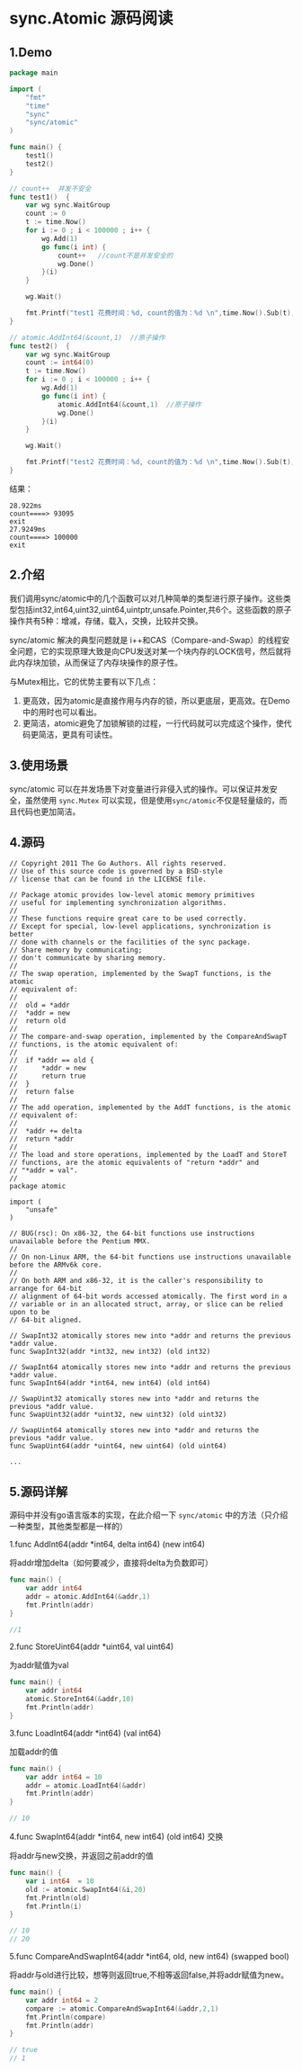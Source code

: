 # sync.Atomic 源码阅读

## 1.Demo

```go
package main

import (
	"fmt"
	"time"
	"sync"
	"sync/atomic"
)

func main() {
	test1()
	test2()
}

// count++  并发不安全
func test1()  {
	var wg sync.WaitGroup
	count := 0
	t := time.Now()
	for i := 0 ; i < 100000 ; i++ {
		wg.Add(1)
		go func(i int) {
			count++   //count不是并发安全的
			wg.Done()
		}(i)
	}

	wg.Wait()

	fmt.Printf("test1 花费时间：%d, count的值为：%d \n",time.Now().Sub(t),count)
}

// atomic.AddInt64(&count,1)  //原子操作
func test2()  {
	var wg sync.WaitGroup
	count := int64(0)
	t := time.Now()
	for i := 0 ; i < 100000 ; i++ {
		wg.Add(1)
		go func(i int) {
			atomic.AddInt64(&count,1)  //原子操作
			wg.Done()
		}(i)
	}

	wg.Wait()

	fmt.Printf("test2 花费时间：%d, count的值为：%d \n",time.Now().Sub(t),count)
}
```

结果：

```
28.922ms
count====> 93095
exit
27.9249ms
count====> 100000
exit
```

## 2.介绍

我们调用sync/atomic中的几个函数可以对几种简单的类型进行原子操作。这些类型包括int32,int64,uint32,uint64,uintptr,unsafe.Pointer,共6个。这些函数的原子操作共有5种：增减，存储，载入，交换，比较并交换。

sync/atomic 解决的典型问题就是 i++和CAS（Compare-and-Swap）的线程安全问题，它的实现原理大致是向CPU发送对某一个块内存的LOCK信号，然后就将此内存块加锁，从而保证了内存块操作的原子性。

与Mutex相比，它的优势主要有以下几点：

1. 更高效，因为atomic是直接作用与内存的锁，所以更底层，更高效。在Demo中的用时也可以看出。
2. 更简洁，atomic避免了加锁解锁的过程，一行代码就可以完成这个操作，使代码更简洁，更具有可读性。

## 3.使用场景

sync/atomic 可以在并发场景下对变量进行非侵入式的操作。可以保证并发安全，虽然使用 `sync.Mutex` 可以实现，但是使用`sync/atomic`不仅是轻量级的，而且代码也更加简洁。

## 4.源码

```
// Copyright 2011 The Go Authors. All rights reserved.
// Use of this source code is governed by a BSD-style
// license that can be found in the LICENSE file.

// Package atomic provides low-level atomic memory primitives
// useful for implementing synchronization algorithms.
//
// These functions require great care to be used correctly.
// Except for special, low-level applications, synchronization is better
// done with channels or the facilities of the sync package.
// Share memory by communicating;
// don't communicate by sharing memory.
//
// The swap operation, implemented by the SwapT functions, is the atomic
// equivalent of:
//
//	old = *addr
//	*addr = new
//	return old
//
// The compare-and-swap operation, implemented by the CompareAndSwapT
// functions, is the atomic equivalent of:
//
//	if *addr == old {
//		*addr = new
//		return true
//	}
//	return false
//
// The add operation, implemented by the AddT functions, is the atomic
// equivalent of:
//
//	*addr += delta
//	return *addr
//
// The load and store operations, implemented by the LoadT and StoreT
// functions, are the atomic equivalents of "return *addr" and
// "*addr = val".
//
package atomic

import (
	"unsafe"
)

// BUG(rsc): On x86-32, the 64-bit functions use instructions unavailable before the Pentium MMX.
//
// On non-Linux ARM, the 64-bit functions use instructions unavailable before the ARMv6k core.
//
// On both ARM and x86-32, it is the caller's responsibility to arrange for 64-bit
// alignment of 64-bit words accessed atomically. The first word in a
// variable or in an allocated struct, array, or slice can be relied upon to be
// 64-bit aligned.

// SwapInt32 atomically stores new into *addr and returns the previous *addr value.
func SwapInt32(addr *int32, new int32) (old int32)

// SwapInt64 atomically stores new into *addr and returns the previous *addr value.
func SwapInt64(addr *int64, new int64) (old int64)

// SwapUint32 atomically stores new into *addr and returns the previous *addr value.
func SwapUint32(addr *uint32, new uint32) (old uint32)

// SwapUint64 atomically stores new into *addr and returns the previous *addr value.
func SwapUint64(addr *uint64, new uint64) (old uint64)

...
```

## 5.源码详解

源码中并没有go语言版本的实现，在此介绍一下 `sync/atomic` 中的方法（只介绍一种类型，其他类型都是一样的）

1.func AddInt64(addr *int64, delta int64) (new int64)

将addr增加delta（如何要减少，直接将delta为负数即可）

```go
func main() {
	var addr int64
	addr = atomic.AddInt64(&addr,1)
	fmt.Println(addr)
}

//1
```

2.func StoreUint64(addr *uint64, val uint64)

为addr赋值为val

```go
func main() {
	var addr int64
	atomic.StoreInt64(&addr,10)
	fmt.Println(addr)
}
```


3.func LoadInt64(addr *int64) (val int64)

加载addr的值

```go
func main() {
	var addr int64 = 10
	addr = atomic.LoadInt64(&addr)
	fmt.Println(addr)
}

// 10
```

4.func SwapInt64(addr *int64, new int64) (old int64) 交换

将addr与new交换，并返回之前addr的值

```go
func main() {
	var i int64  = 10
	old := atomic.SwapInt64(&i,20)
	fmt.Println(old)
	fmt.Println(i)
}

// 10
// 20
```

5.func CompareAndSwapInt64(addr *int64, old, new int64) (swapped bool)

将addr与old进行比较，想等则返回true,不相等返回false,并将addr赋值为new。

```go
func main() {
	var addr int64 = 2
	compare := atomic.CompareAndSwapInt64(&addr,2,1)
	fmt.Println(compare)
	fmt.Println(addr)
}

// true
// 1
```